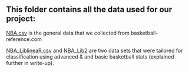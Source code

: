 
## This folder contains all the data used for our project:

[NBA.csv](https://github.com/bhwan1118/ML_Bball_Project/blob/master/data/NBA.csv) is the general data that we collected from basketball-reference.com

[NBA_LiblineaR.csv](https://github.com/bhwan1118/ML_Bball_Project/blob/master/data/NBA_LiblineaR.csv) and [NBA_Lib2](https://github.com/bhwan1118/ML_Bball_Project/blob/master/data/NBA_Lib2.csv) are two data sets that were tailored for classification using advanced & and basic basketball stats (explained further in write-up).
